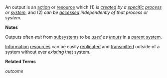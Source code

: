 An output is an [action](https://github.com/gcassel/Modular-Organization-Terminology/blob/master/terms/action.md) or [resource](https://github.com/gcassel/Modular-Organization-Terminology/blob/master/terms/resource.md) which (1) *is [created](https://github.com/gcassel/Modular-Organization-Terminology/blob/master/terms/create.md) by a [specific](https://github.com/gcassel/Modular-Organization-Terminology/blob/master/terms/specific.md) [process](https://github.com/gcassel/Modular-Organization-Terminology/blob/master/terms/process.md) or [system](https://github.com/gcassel/Modular-Organization-Terminology/blob/master/terms/system.md)*, and (2) *can be [accessed](https://github.com/gcassel/Modular-Organization-Terminology/blob/master/terms/access.md) independently of that process or system.*

**Notes**

Outputs often *exit* from [subsystems](https://github.com/gcassel/Modular-Organization-Terminology/blob/master/terms/subsystem.md) to be *[used](https://github.com/gcassel/Modular-Organization-Terminology/blob/master/terms/use.md) as [inputs](https://github.com/gcassel/Modular-Organization-Terminology/blob/master/terms/input.md)* in a [parent system](https://github.com/gcassel/Modular-Organization-Terminology/blob/master/compound-terms/parent-system.md).   

[Information](https://github.com/gcassel/Modular-Organization-Terminology/blob/master/terms/information.md) [resources](https://github.com/gcassel/Modular-Organization-Terminology/blob/master/terms/resource.md) can be easily [replicated](https://github.com/gcassel/Modular-Organization-Terminology/blob/master/terms/replicate.md) and [transmitted](https://github.com/gcassel/Modular-Organization-Terminology/blob/master/terms/transmit.md) outside of a system without ever *existing* that system.

**Related Terms**

*outcome*
